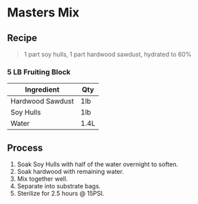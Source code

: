 # Masters Mix

## Recipe

> 1 part soy hulls, 1 part hardwood sawdust, hydrated to 60%

### 5 LB Fruiting Block

| Ingredient       | Qty  |
| ---------------- | ---- |
| Hardwood Sawdust | 1lb  |
| Soy Hulls        | 1lb  |
| Water            | 1.4L |

## Process

1. Soak Soy Hulls with half of the water overnight to soften.
1. Soak hardwood with remaining water.
1. Mix together well.
1. Separate into substrate bags.
1. Sterilize for 2.5 hours @ 15PSI.
